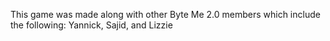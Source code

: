 This game was made along with other Byte Me 2.0 members which include the following: Yannick, Sajid, and Lizzie
